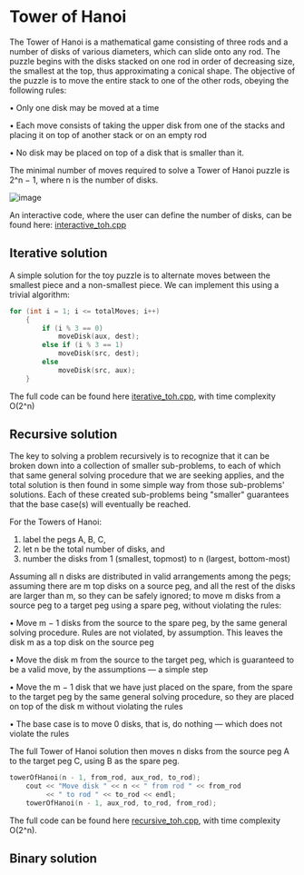 # Tower of Hanoi

The Tower of Hanoi is a mathematical game consisting of three rods and a number of disks of various diameters, which can slide onto any rod. The puzzle begins with the disks stacked on one rod in order of decreasing size, the smallest at the top, thus approximating a conical shape. The objective of the puzzle is to move the entire stack to one of the other rods, obeying the following rules:

  • Only one disk may be moved at a time

  • Each move consists of taking the upper disk from one of the stacks and placing it on top of another stack or on an empty rod
  
  • No disk may be placed on top of a disk that is smaller than it.
  
The minimal number of moves required to solve a Tower of Hanoi puzzle is 2^n − 1, where n is the number of disks.

![image](https://github.com/user-attachments/assets/42c87262-748a-487d-8a75-800338cbf3e7)

An interactive code, where the user can define the number of disks, can be found here: [interactive_toh.cpp](https://github.com/aa6dcc/Tower-of-Hanoi/blob/main/src/interactive_toh.cpp)

## Iterative solution

A simple solution for the toy puzzle is to alternate moves between the smallest piece and a non-smallest piece.
We can implement this using a trivial algorithm:

```C
for (int i = 1; i <= totalMoves; i++)
    {
        if (i % 3 == 0)
            moveDisk(aux, dest);
        else if (i % 3 == 1)
            moveDisk(src, dest);
        else
            moveDisk(src, aux);
    }
```

The full code can be found here [iterative_toh.cpp](https://github.com/aa6dcc/Tower-of-Hanoi/blob/main/src/iterative_toh.cpp), with time complexity O(2^n)

## Recursive solution

The key to solving a problem recursively is to recognize that it can be broken down into a collection of smaller sub-problems, to each of which that same general solving procedure that we are seeking applies, and the total solution is then found in some simple way from those sub-problems' solutions. Each of these created sub-problems being "smaller" guarantees that the base case(s) will eventually be reached. 

For the Towers of Hanoi:

  1) label the pegs A, B, C,
  2) let n be the total number of disks, and
  3) number the disks from 1 (smallest, topmost) to n (largest, bottom-most)

Assuming all n disks are distributed in valid arrangements among the pegs; assuming there are m top disks on a source peg, and all the rest of the disks are larger than m, so they can be safely ignored; to move m disks from a source peg to a target peg using a spare peg, without violating the rules:

  • Move m − 1 disks from the source to the spare peg, by the same general solving procedure. Rules are not violated, by assumption. This leaves the disk m as a top disk on the source peg
  
  • Move the disk m from the source to the target peg, which is guaranteed to be a valid move, by the assumptions — a simple step
  
  • Move the m − 1 disk that we have just placed on the spare, from the spare to the target peg by the same general solving procedure, so they are placed on top of the disk m without violating the rules
  
  • The base case is to move 0 disks, that is, do nothing — which does not violate the rules
  
The full Tower of Hanoi solution then moves n disks from the source peg A to the target peg C, using B as the spare peg.

```C
towerOfHanoi(n - 1, from_rod, aux_rod, to_rod);
    cout << "Move disk " << n << " from rod " << from_rod
         << " to rod " << to_rod << endl;
    towerOfHanoi(n - 1, aux_rod, to_rod, from_rod);
```

The full code can be found here [recursive_toh.cpp](https://github.com/aa6dcc/Tower-of-Hanoi/blob/main/src/recursive_toh.cpp), with time complexity O(2^n).

## Binary solution
